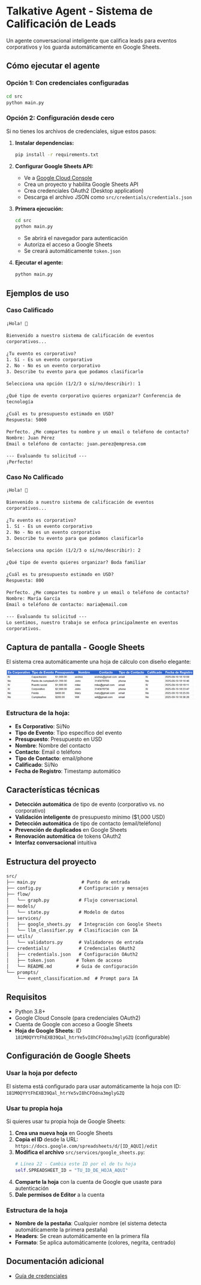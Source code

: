 #  Talkative Agent - Sistema de Calificación de Leads

Un agente conversacional inteligente que califica leads para eventos corporativos y los guarda automáticamente en Google Sheets.

##  Cómo ejecutar el agente

### Opción 1: Con credenciales configuradas
```bash
cd src
python main.py
```

### Opción 2: Configuración desde cero
Si no tienes los archivos de credenciales, sigue estos pasos:

1. **Instalar dependencias:**
   ```bash
   pip install -r requirements.txt
   ```

2. **Configurar Google Sheets API:**
   - Ve a [Google Cloud Console](https://console.cloud.google.com/)
   - Crea un proyecto y habilita Google Sheets API
   - Crea credenciales OAuth2 (Desktop application)
   - Descarga el archivo JSON como `src/credentials/credentials.json`

3. **Primera ejecución:**
   ```bash
   cd src
   python main.py
   ```
   - Se abrirá el navegador para autenticación
   - Autoriza el acceso a Google Sheets
   - Se creará automáticamente `token.json`

4. **Ejecutar el agente:**
   ```bash
   python main.py
   ```

##  Ejemplos de uso

###  Caso Calificado
```
¡Hola! 👋

Bienvenido a nuestro sistema de calificación de eventos corporativos...

¿Tu evento es corporativo?
1. Sí - Es un evento corporativo
2. No - No es un evento corporativo
3. Describe tu evento para que podamos clasificarlo

Selecciona una opción (1/2/3 o sí/no/describir): 1

¿Qué tipo de evento corporativo quieres organizar? Conferencia de tecnología

¿Cuál es tu presupuesto estimado en USD?
Respuesta: 5000

Perfecto. ¿Me compartes tu nombre y un email o teléfono de contacto?
Nombre: Juan Pérez
Email o teléfono de contacto: juan.perez@empresa.com

--- Evaluando tu solicitud ---
¡Perfecto!
```

### Caso No Calificado
```
¡Hola! 👋

Bienvenido a nuestro sistema de calificación de eventos corporativos...

¿Tu evento es corporativo?
1. Sí - Es un evento corporativo
2. No - No es un evento corporativo
3. Describe tu evento para que podamos clasificarlo

Selecciona una opción (1/2/3 o sí/no/describir): 2

¿Qué tipo de evento quieres organizar? Boda familiar

¿Cuál es tu presupuesto estimado en USD?
Respuesta: 800

Perfecto. ¿Me compartes tu nombre y un email o teléfono de contacto?
Nombre: María García
Email o teléfono de contacto: maria@email.com

--- Evaluando tu solicitud ---
Lo sentimos, nuestro trabajo se enfoca principalmente en eventos corporativos.
```

## Captura de pantalla - Google Sheets

El sistema crea automáticamente una hoja de cálculo con diseño elegante:

![Google Sheets con registros de leads](docs/sheets-screenshot.png)

### Estructura de la hoja:
- **Es Corporativo**: Sí/No
- **Tipo de Evento**: Tipo específico del evento
- **Presupuesto**: Presupuesto en USD
- **Nombre**: Nombre del contacto
- **Contacto**: Email o teléfono
- **Tipo de Contacto**: email/phone
- **Calificado**: Sí/No
- **Fecha de Registro**: Timestamp automático

## Características técnicas

- **Detección automática** de tipo de evento (corporativo vs. no corporativo)
- **Validación inteligente** de presupuesto mínimo ($1,000 USD)
- **Detección automática** de tipo de contacto (email/teléfono)
- **Prevención de duplicados** en Google Sheets
- **Renovación automática** de tokens OAuth2
- **Interfaz conversacional** intuitiva

## Estructura del proyecto

```
src/
├── main.py                 # Punto de entrada
├── config.py              # Configuración y mensajes
├── flow/
│   └── graph.py           # Flujo conversacional
├── models/
│   └── state.py           # Modelo de datos
├── services/
│   ├── google_sheets.py   # Integración con Google Sheets
│   └── llm_classifier.py  # Clasificación con IA
├── utils/
│   └── validators.py      # Validadores de entrada
├── credentials/           # Credenciales OAuth2
│   ├── credentials.json   # Configuración OAuth2
│   ├── token.json        # Token de acceso
│   └── README.md         # Guía de configuración
└── prompts/
    └── event_classification.md  # Prompt para IA
```

## Requisitos

- Python 3.8+
- Google Cloud Console (para credenciales OAuth2)
- Cuenta de Google con acceso a Google Sheets
- **Hoja de Google Sheets**: ID `181M0QYYtFhEXB39Qal_htrYe5vI8hCFOdna3mglyGZQ` (configurable)

## Configuración de Google Sheets

### Usar la hoja por defecto
El sistema está configurado para usar automáticamente la hoja con ID: `181M0QYYtFhEXB39Qal_htrYe5vI8hCFOdna3mglyGZQ`

### Usar tu propia hoja
Si quieres usar tu propia hoja de Google Sheets:

1. **Crea una nueva hoja** en Google Sheets
2. **Copia el ID** desde la URL: `https://docs.google.com/spreadsheets/d/[ID_AQUI]/edit`
3. **Modifica el archivo** `src/services/google_sheets.py`:
   ```python
   # Línea 22 - Cambia este ID por el de tu hoja
   self.SPREADSHEET_ID = "TU_ID_DE_HOJA_AQUI"
   ```
4. **Comparte la hoja** con la cuenta de Google que usaste para autenticación
5. **Dale permisos de Editor** a la cuenta

### Estructura de la hoja
- **Nombre de la pestaña**: Cualquier nombre (el sistema detecta automáticamente la primera pestaña)
- **Headers**: Se crean automáticamente en la primera fila
- **Formato**: Se aplica automáticamente (colores, negrita, centrado)

## Documentación adicional
- [Guía de credenciales](src/credentials/README.md)



